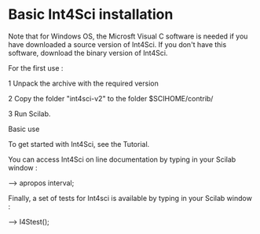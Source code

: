Basic Int4Sci installation
=================

Note that for Windows OS, the Microsft Visual C software is needed if you have downloaded a source version of Int4Sci. If you don't have this software, download the binary version of Int4Sci.

For the first use :

1 Unpack the archive with the required version

2 Copy the folder "int4sci-v2" to the folder $SCIHOME/contrib/

3 Run Scilab.

Basic use

To get started with Int4Sci, see the Tutorial.

You can access Int4Sci on line documentation by typing in your Scilab window :

--> apropos interval;

Finally, a set of tests for Int4sci is available by typing in your Scilab window :

--> I4Stest();
